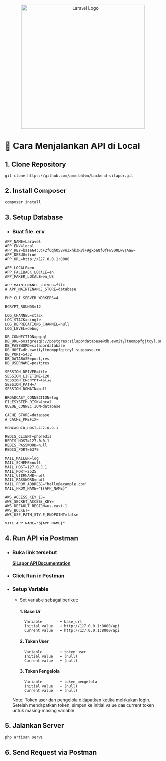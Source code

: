 <p align="center"><a href="https://laravel.com" target="_blank"><img src="https://raw.githubusercontent.com/laravel/art/master/logo-lockup/5%20SVG/2%20CMYK/1%20Full%20Color/laravel-logolockup-cmyk-red.svg" width="400" alt="Laravel Logo"></a></p>


# 🚀 Cara Menjalankan API di Local

## 1. Clone Repository
```
git clone https://github.com/ammrbhlwn/backend-silapor.git
```

## 2. Install Composer
```
composer install
```

## 3. Setup Database
- ### Buat file .env
```
APP_NAME=Laravel
APP_ENV=local
APP_KEY=base64:Jc+2f6qhO58vnZxhk3RVl+9gxpaQf0fFwSO0LwBTAaw=
APP_DEBUG=true
APP_URL=http://127.0.0.1:8000

APP_LOCALE=en
APP_FALLBACK_LOCALE=en
APP_FAKER_LOCALE=en_US

APP_MAINTENANCE_DRIVER=file
# APP_MAINTENANCE_STORE=database

PHP_CLI_SERVER_WORKERS=4

BCRYPT_ROUNDS=12

LOG_CHANNEL=stack
LOG_STACK=single
LOG_DEPRECATIONS_CHANNEL=null
LOG_LEVEL=debug

DB_CONNECTION=pgsql
DB_URL=postgresql://postgres:silapordatabase@db.ewmityltnomppfgjtcyl.supabase.co:5432/postgres
DB_PASSWORD=silapordatabase
DB_HOST=db.ewmityltnomppfgjtcyl.supabase.co
DB_PORT=5432
DB_DATABASE=postgres
DB_USERNAME=postgres

SESSION_DRIVER=file
SESSION_LIFETIME=120
SESSION_ENCRYPT=false
SESSION_PATH=/
SESSION_DOMAIN=null

BROADCAST_CONNECTION=log
FILESYSTEM_DISK=local
QUEUE_CONNECTION=database

CACHE_STORE=database
# CACHE_PREFIX=

MEMCACHED_HOST=127.0.0.1

REDIS_CLIENT=phpredis
REDIS_HOST=127.0.0.1
REDIS_PASSWORD=null
REDIS_PORT=6379

MAIL_MAILER=log
MAIL_SCHEME=null
MAIL_HOST=127.0.0.1
MAIL_PORT=2525
MAIL_USERNAME=null
MAIL_PASSWORD=null
MAIL_FROM_ADDRESS="hello@example.com"
MAIL_FROM_NAME="${APP_NAME}"

AWS_ACCESS_KEY_ID=
AWS_SECRET_ACCESS_KEY=
AWS_DEFAULT_REGION=us-east-1
AWS_BUCKET=
AWS_USE_PATH_STYLE_ENDPOINT=false

VITE_APP_NAME="${APP_NAME}"
```

## 4. Run API via Postman
- ### Buka link tersebut
    **[SiLapor API Documentation](https://documenter.getpostman.com/view/39302183/2sB2izEZAv)**
    
- ### Click Run in Postman

- ### Setup Variable
    - Set variable sebagai berikut:

        #### 1. Base Url
            Variable        ➡️ base_url
            Initial value   ➡️ http://127.0.0.1:8000/api
            Current value   ➡️ http://127.0.0.1:8000/api

         #### 2. Token User
            Variable        ➡️ token_user
            Initial value   ➡️ (null)
            Current value   ➡️ (null)

        #### 3. Token Pengelola
            Variable        ➡️ token_pengelola
            Initial value   ➡️ (null)
            Current value   ➡️ (null)
    
    Note: Token user dan pengelola didapatkan ketika melakukan login. Setelah mendapatkan token, simpan ke initial value dan current token untuk masing-masing variable

## 5. Jalankan Server
```
php artisan serve
```

## 6. Send Request via Postman
